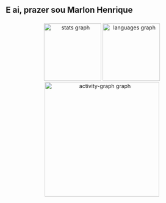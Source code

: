 <h2 align="left">E ai, prazer sou Marlon Henrique</h2>

###

<div align="center">
  <img src="https://github-readme-stats.vercel.app/api?username=Marlonhenrique10&hide_title=false&hide_rank=false&show_icons=true&include_all_commits=true&count_private=true&disable_animations=false&theme=tokyonight&locale=en&hide_border=true&order=1" height="150" alt="stats graph"  />
  <img src="https://github-readme-stats.vercel.app/api/top-langs?username=Marlonhenrique10&locale=en&hide_title=false&layout=compact&card_width=320&langs_count=5&theme=tokyonight&hide_border=true&order=2" height="150" alt="languages graph"  />
  <img src="https://github-readme-activity-graph.vercel.app/graph?username=Marlonhenrique10&radius=16&theme=tokyo-night&area=true&order=5&hide_border=true" height="300" alt="activity-graph graph"  />
</div>

###
